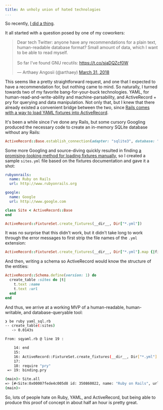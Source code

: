 ```yaml
---
title: An unholy union of hated technologies
...
```


So recently, [I did a thing][gist].

[gist]: https://gist.github.com/kejadlen/67f28ed8f618bb7e60a1c22b2f048007

It all started with a question posed by one of my coworkers:

<blockquote class="twitter-tweet" data-lang="en"><p lang="en" dir="ltr">Dear tech Twitter: anyone have any recommendations for a plain text, human-readable database format? Small amount of data, which I want to be able to read myself.<br><br>So far I&#39;ve found GNU recutils: <a href="https://t.co/sjaDQZcf0W">https://t.co/sjaDQZcf0W</a></p>&mdash; Arthaey Angosii (@arthaey) <a href="https://twitter.com/arthaey/status/980091074398990339?ref_src=twsrc%5Etfw">March 31, 2018</a></blockquote>
<script async src="https://platform.twitter.com/widgets.js" charset="utf-8"></script>

This seems like a pretty straightforward request, and one that I expected to
have a recommendation for, but nothing came to mind. So naturally, I turned
towards two of my favorite bang-for-your-buck technologies. YAML, for
human-read-and-write-ability and machine-parsability, and ActiveRecord + pry
for querying and data manipulation. Not only that, but I knew that there
already existed a convenient bridge between the two, since [Rails comes with a
way to load YAML fixtures into ActiveRecord][fixtures].

[fixtures]: http://guides.rubyonrails.org/testing.html#the-low-down-on-fixtures

It's been a while since I've done any Rails, but some cursory Googling produced
the necessary code to create an in-memory SQLite database without any Rails:

```ruby
ActiveRecord::Base.establish_connection(adapter: "sqlite3", database: ":memory:")
```

Some more Googling and source-diving quickly resulted in finding [a
promising-looking method for loading fixtures manually][load-fixtures], so I
created a sample `sites.yml` file based on the fixtures documentation and gave
it a shot:

[load-fixtures]: https://github.com/rails/rails/blob/master/activerecord/lib/active_record/fixtures.rb#L531

```yaml
rubyonrails:
  name: Ruby on Rails
  url: http://www.rubyonrails.org

google:
  name: Google
  url: http://www.google.com
```

```ruby
class Site < ActiveRecord::Base
end

ActiveRecord::FixtureSet.create_fixtures(__dir__, Dir["*.yml"])
```

It was no surprise that this didn't work, but it didn't take long to work
through the error messages to first strip the file names of the `.yml`
extension:

```ruby
ActiveRecord::FixtureSet.create_fixtures(__dir__, Dir["*.yml"].map {|file| File.basename(file, ".yml") })
```

And then, writing a schema so ActiveRecord would know the structure of the
entities:

```ruby
ActiveRecord::Schema.define(version: 1) do
  create_table :sites do |t|
    t.text :name
    t.text :url
  end
end
```

And thus, we arrive at a working MVP of a human-readable, human-writable,
and database-queryable tool:

```sh
❯ be ruby yaml_sql.rb 
-- create_table(:sites)
   -> 0.0143s

From: sqyaml.rb @ line 19 :

    14: end
    15: 
    16: ActiveRecord::FixtureSet.create_fixtures(__dir__, Dir["*.yml"].map {|file| File.basename(file, ".yml") })
    17: 
    18: require "pry"
 => 19: binding.pry

(main)> Site.all
=> [#<Site:0x00007fede4c005d8 id: 350860022, name: "Ruby on Rails", url: "http://www.rubyonrails.org">, #<Site:0x00007fede43661e8 id: 622654802, name: "Google", url: "http://www.google.com">]
(main)> 
```

So, lots of people hate on Ruby, YAML, and ActiveRecord, but being able to
produce this proof of concept in about half an hour is pretty great.

